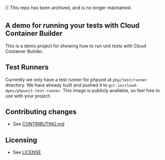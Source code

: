 🗄️ This repo has been archived, and is no longer maintained.



## A demo for running your tests with Cloud Container Builder

This is a demo project for showing how to run unit tests with Cloud
Container Builder.

## Test Runners

Currently we only have a test runner for phpunit at `php/test/runner`
directory. We have already built and pushed it to
`gcr.io/cloud-dpes/phpunit-test-runner`. This image is publicly
available, so feel free to use with your project.

## Contributing changes

* See [CONTRIBUTING.md](CONTRIBUTING.md)

## Licensing

* See [LICENSE](LICENSE)
